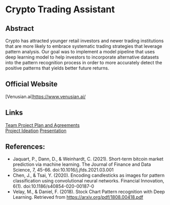 # Crypto Trading Assistant 

## Abstract
Crypto has attracted younger retail investors and newer trading institutions that are more likely to embrace systematic trading strategies that leverage pattern analysis. Our goal was to implement a model pipeline that uses deep learning model to help investors to incorporate alternative datasets into the pattern recognition process in order to more accurately detect the positive patterns that yields better future returns. 

## Official Website
[Venusian.ai]https://www.venusian.ai/


## Links
[Team Project Plan and Agreements](https://docs.google.com/document/d/14dtfbAhqvn7Q0gmwGvH2RIU1AdhLU69lHx9Z7ALRh0E/edit)\
[Project Ideation](https://docs.google.com/document/d/1kPXmmdoe94NO3Fk2UT9g88b2rxnQO7s8qC-IZnaTsa0/edit)
[Presentation](https://docs.google.com/presentation/d/1c4Gdb3HPl0Lz0vGL59EKmHw3043KzXevizVmnDF1SqY/edit#slide=id.p12)

## References:
 - Jaquart, P., Dann, D., & Weinhardt, C. (2021). Short-term bitcoin market prediction via machine learning. The Journal of Finance and Data Science, 7, 45-66. doi:10.1016/j.jfds.2021.03.001
  - Chen, J., & Tsai, Y. (2020). Encoding candlesticks as images for pattern classification using convolutional neural networks. Financial Innovation, 6(1). doi:10.1186/s40854-020-00187-0
  - Velay, M., & Daniel, F. (2018). Stock Chart Pattern recognition with Deep Learning. Retrieved from https://arxiv.org/pdf/1808.00418.pdf
